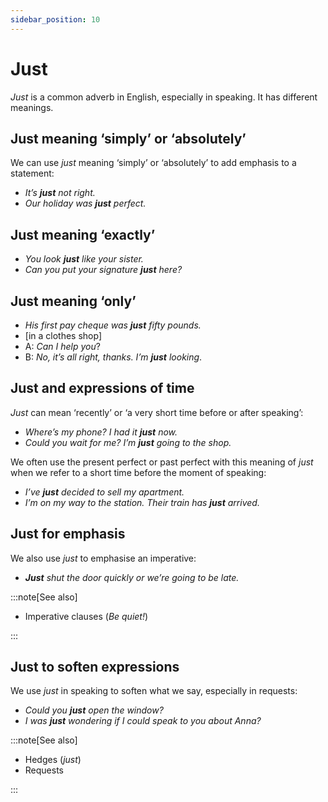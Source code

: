 ```yaml
---
sidebar_position: 10
---
```


# Just

*Just* is a common adverb in English, especially in speaking. It has different meanings.

## Just meaning ‘simply’ or ‘absolutely’

We can use *just* meaning ‘simply’ or ‘absolutely’ to add emphasis to a statement:

- *It’s **just** not right.*
- *Our holiday was **just** perfect.*

## Just meaning ‘exactly’

- *You look **just** like your sister.*
- *Can you put your signature **just** here?*

## Just meaning ‘only’

- *His first pay cheque was **just** fifty pounds.*
- \[in a clothes shop\]
- A: *Can I help you*?
- B: *No, it’s all right, thanks. I’m **just** looking*.

## Just and expressions of time

*Just* can mean ‘recently’ or ‘a very short time before or after speaking’:

- *Where’s my phone? I had it **just** now.*
- *Could you wait for me? I’m **just** going to the shop.*

We often use the present perfect or past perfect with this meaning of *just* when we refer to a short time before the moment of speaking:

- *I’ve **just** decided to sell my apartment.*
- *I’m on my way to the station. Their train has **just** arrived.*

## Just for emphasis

We also use *just* to emphasise an imperative:

- ***Just*** *shut the door quickly or we’re going to be late.*

:::note[See also]

- Imperative clauses (*Be quiet!*)

:::

## Just to soften expressions

We use *just* in speaking to soften what we say, especially in requests:

- *Could you **just** open the window?*
- *I was **just** wondering if I could speak to you about Anna?*

:::note[See also]

- Hedges (*just*)
- Requests

:::
